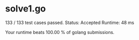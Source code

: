 # solve1.go

133 / 133 test cases passed.
Status: Accepted
Runtime: 48 ms

Your runtime beats 100.00 % of golang submissions.

